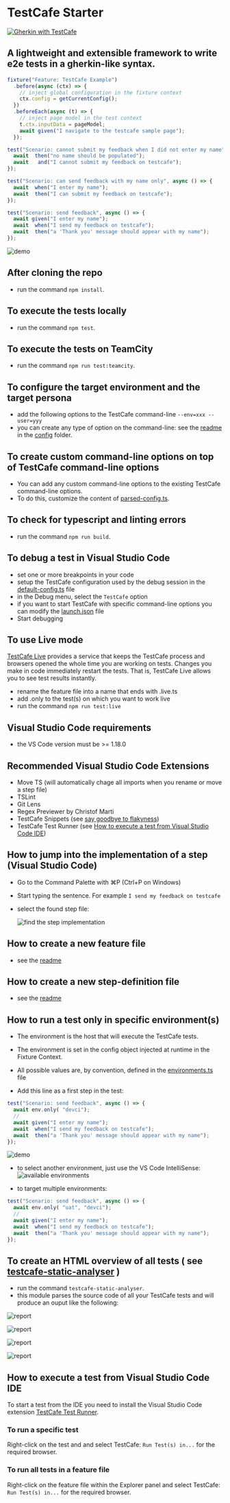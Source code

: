 # TestCafe Starter
<a href="https://github.com/DevExpress/testcafe">
    <img alt="Gherkin with TestCafe" src="https://img.shields.io/badge/gherkin%20with-TestCafe-2fa4cf.svg">
</a>

## A lightweight and extensible framework to write e2e tests in a gherkin-like syntax.

```typescript
fixture("Feature: TestCafe Example")
  .before(async (ctx) => {
    // inject global configuration in the fixture context
    ctx.config = getCurrentConfig();
  })
  .beforeEach(async (t) => {
    // inject page model in the test context
    t.ctx.inputData = pageModel;
    await given("I navigate to the testcafe sample page");
  });

test("Scenario: cannot submit my feedback when I did not enter my name", async () => {
  await  then("no name should be populated");
  await   and("I cannot submit my feedback on testcafe");
});

test("Scenario: can send feedback with my name only", async () => {
  await  when("I enter my name");
  await  then("I can submit my feedback on testcafe");
});

test("Scenario: send feedback", async () => {
  await given("I enter my name");
  await  when("I send my feedback on testcafe");
  await  then("a 'Thank you' message should appear with my name");
});
```

![demo](./.media/demo1.gif)


## After cloning the repo

* run the command `npm install`.

## To execute the tests locally

* run the command `npm test`.

## To execute the tests on TeamCity
* run the command `npm run test:teamcity`.

## To configure the target environment and the target persona
* add the following options to the TestCafe command-line `--env=xxx --user=yyy`
* you can create any type of option on the command-line: see the [readme](config/README.md) in the [config](config) folder.

## To create custom command-line options on top of TestCafe command-line options
* You can add any custom command-line options to the existing TestCafe command-line options. 
* To do this, customize the content of [parsed-config.ts](config/parsed-config.ts).

## To check for typescript and linting errors

* run the command `npm run build`.

## To debug a test in Visual Studio Code

* set one or more breakpoints in your code
* setup the TestCafe configuration used by the debug session in the [default-config.ts](config/default-config.ts) file
* in the Debug menu, select the `TestCafe` option
* if you want to start TestCafe with specific command-line options you can modify the [launch.json](.vscode/launch.json) file
* Start debugging

## To use Live mode

[TestCafe Live](https://github.com/DevExpress/testcafe-live) provides a service that keeps the TestCafe process and browsers opened the whole time you are working on tests. Changes you make in code immediately restart the tests. That is, TestCafe Live allows you to see test results instantly.

* rename the feature file into a name that ends with .live.ts
* add .only to the test(s) on which you want to work live
* run the command `npm run test:live`


## Visual Studio Code requirements

* the VS Code version must be >= 1.18.0

## Recommended Visual Studio Code Extensions

* Move TS (will automatically chage all imports when you rename or move a step file)
* TSLint
* Git Lens
* Regex Previewer by Christof Marti
* TestCafe Snippets (see [say goodbye to flakyness](https://github.com/hdorgeval/testcafe-snippets))
* TestCafe Test Runner (see [How to execute a test from Visual Studio Code IDE](#how-to-execute-a-test-from-visual-studio-code-ide))

## How to jump into the implementation of a step (Visual Studio Code)

* Go to the Command Palette with ⌘P (Ctrl+P on Windows)

* Start typing the sentence. For example `I send my feedback on testcafe`

* select the found step file:

  ![find the step implementation](./.media/screenshot08.png)

## How to create a new feature file

* see the [readme](features/README.md)

## How to create a new step-definition file

* see the [readme](domains/testcafe-sample-page/README.md)

## How to run a test only in specific environment(s)

* The environment is the host that will execute the TestCafe tests. 
* The environment is set in the config object injected at runtime in the Fixture Context.
* All possible values are, by convention,  defined in the [environments.ts](config/environments.ts) file

* Add this line as a first step in the test:
```typescript
test("Scenario: send feedback", async () => {
  await env.only( "devci");
  //
  await given("I enter my name");
  await  when("I send my feedback on testcafe");
  await  then("a 'Thank you' message should appear with my name");
});
```

![demo](./.media/demo2.gif)


* to select another environment, just use the VS Code IntelliSense:
  ![available environments](./.media/screenshot04.png)

* to target multiple environments:
```typescript
test("Scenario: send feedback", async () => {
  await env.only( "uat", "devci");
  //
  await given("I enter my name");
  await  when("I send my feedback on testcafe");
  await  then("a 'Thank you' message should appear with my name");
});
```

## To create an HTML overview of all tests ( see [testcafe-static-analyser](https://github.com/hdorgeval/testcafe-static-analyser) )

* run the command `testcafe-static-analyser`.
* this module parses the source code of all your TestCafe tests and will produce an ouput like the following:

![report](.media/static-reporter1.png)

![report](.media/static-reporter2.png)

![report](.media/static-reporter3.png)

![report](.media/static-reporter4.png)


## How to execute a test from Visual Studio Code IDE

To start a test from the IDE you need to install the Visual Studio Code extension [TestCafe Test Runner](https://github.com/romanresh/vscode-testcafe).


### To run a specific test

Right-click on the test and and select TestCafe: `Run Test(s) in...` for the required browser.

### To run all tests in a feature file

Right-click on the feature file within the Explorer panel and select TestCafe: `Run Test(s) in...` for the required browser.
